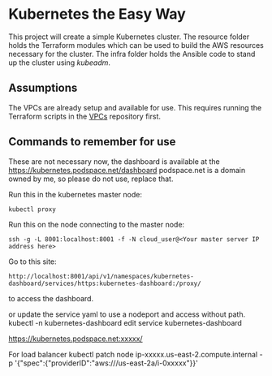 # Kubernetes the Easy Way

This project will create a simple Kubernetes cluster. The resource
folder holds the Terraform modules which can be used
to build the AWS resources necessary for the cluster. The
infra folder holds the Ansible code to stand up the cluster
using _kubeadm_.

## Assumptions

The VPCs are already setup and available for use. This requires
running the Terraform scripts in the [VPCs](https://github.com/smuggy/vpcs) repository first.

## Commands to remember for use
These are not necessary now, the dashboard is available
at the https://kubernetes.podspace.net/dashboard
podspace.net is a domain owned by me, so please do not
use, replace that.

Run this in the kubernetes master node:
```shell script
kubectl proxy
```

Run this on the node connecting to the master node:
```shell script
ssh -g -L 8001:localhost:8001 -f -N cloud_user@<Your master server IP address here>
```

Go to this site:
```http request
http://localhost:8001/api/v1/namespaces/kubernetes-dashboard/services/https:kubernetes-dashboard:/proxy/
```
to access the dashboard.

or update the service yaml to use a nodeport and access without path.
kubectl -n kubernetes-dashboard edit service kubernetes-dashboard

https://kubernetes.podspace.net:xxxxx/

For load balancer
kubectl patch node ip-xxxxx.us-east-2.compute.internal -p '{"spec":{"providerID":"aws:///us-east-2a/i-0xxxxx"}}'
